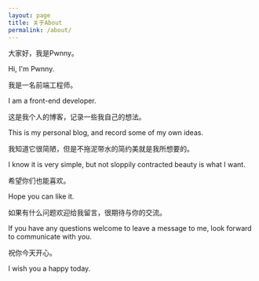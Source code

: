 ```yaml
---
layout: page
title: 关于About
permalink: /about/
---
```


大家好，我是Pwnny。

Hi, I'm Pwnny.

我是一名前端工程师。

I am a front-end developer.

这是我个人的博客，记录一些我自己的想法。

This is my personal blog, and record some of my own ideas.

我知道它很简陋，但是不拖泥带水的简约美就是我所想要的。

I know it is very simple, but not sloppily contracted beauty is what I want.

希望你们也能喜欢。

Hope you can like it.

如果有什么问题欢迎给我留言，很期待与你的交流。

If you have any questions welcome to leave a message to me, look forward to communicate with you.

祝你今天开心。

I wish you a happy today.

